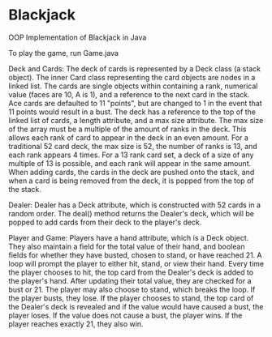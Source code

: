 # Blackjack 
OOP Implementation of Blackjack in Java 

To play the game, run Game.java

Deck and Cards: 
The deck of cards is represented by a Deck class (a stack object). The inner Card class representing the card objects are nodes in a linked list. The cards are single objects within containing a rank, numerical value (faces are 10, A is 1), and a reference to the next card in the stack. Ace cards are defaulted to 11 "points", but are changed to 1 in the event that 11 points would result in a bust. The deck has a reference to the top of the linked list of cards, a length attribute, and a max size attribute. The max size of the array must be a multiple of the amount of ranks in the deck. This allows each rank of card to appear in the deck in an even amount. For a traditional 52 card deck, the max size is 52, the number of ranks is 13, and each rank appears 4 times. For a 13 rank card set, a deck of a size of any multiple of 13 is possible, and each rank will appear in the same amount. When adding cards, the cards in the deck are pushed onto the stack, and when a card is being removed from the deck, it is popped from the top of the stack. 

Dealer:
Dealer has a Deck attribute, which is constructed with 52 cards in a random order. The deal() method returns the Dealer's deck, which will be popped to add cards from their deck to the player's deck.

Player and Game: 
Players have a hand attribute, which is a Deck object. They also maintain a field for the total value of their hand, and boolean fields for whether they have busted, chosen to stand, or have reached 21. A loop will prompt the player to either hit, stand, or view their hand. Every time the player chooses to hit, the top card from the Dealer's deck is added to the player's hand. After updating their total value, they are checked for a bust or 21. The player may also choose to stand, which breaks the loop. If the player busts, they lose. If the player chooses to stand, the top card of the Dealer's deck is revealed and if the value would have caused a bust, the player loses. If the value does not cause a bust, the player wins. If the player reaches exactly 21, they also win. 
